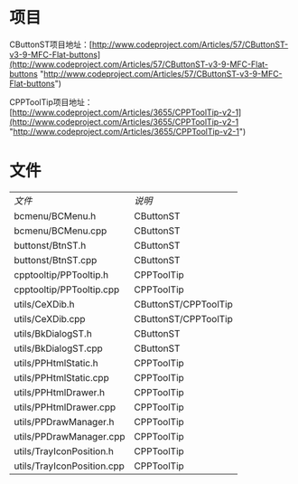 项目
====================
CButtonST项目地址：[http://www.codeproject.com/Articles/57/CButtonST-v3-9-MFC-Flat-buttons](http://www.codeproject.com/Articles/57/CButtonST-v3-9-MFC-Flat-buttons "http://www.codeproject.com/Articles/57/CButtonST-v3-9-MFC-Flat-buttons")

CPPToolTip项目地址：[http://www.codeproject.com/Articles/3655/CPPToolTip-v2-1](http://www.codeproject.com/Articles/3655/CPPToolTip-v2-1 "http://www.codeproject.com/Articles/3655/CPPToolTip-v2-1")



文件
===============

<table>
<tbody>
<tr><td><em>文件</em></td><td><em>说明</em></td></tr>
<tr><td>bcmenu/BCMenu.h</td><td>CButtonST</td></tr>
<tr><td>bcmenu/BCMenu.cpp</td><td>CButtonST</td></tr>
<tr><td>buttonst/BtnST.h</td><td>CButtonST</td></tr>
<tr><td>buttonst/BtnST.cpp</td><td>CButtonST</td></tr>
<tr><td>cpptooltip/PPTooltip.h</td><td>CPPToolTip</td></tr>
<tr><td>cpptooltip/PPTooltip.cpp</td><td>CPPToolTip</td></tr>

<tr><td>utils/CeXDib.h</td><td>CButtonST/CPPToolTip</td></tr>
<tr><td>utils/CeXDib.cpp</td><td>CButtonST/CPPToolTip</td></tr>
<tr><td>utils/BkDialogST.h</td><td>CButtonST</td></tr>
<tr><td>utils/BkDialogST.cpp</td><td>CButtonST</td></tr>
<tr><td>utils/PPHtmlStatic.h</td><td>CPPToolTip</td></tr>
<tr><td>utils/PPHtmlStatic.cpp</td><td>CPPToolTip</td></tr>
<tr><td>utils/PPHtmlDrawer.h</td><td>CPPToolTip</td></tr>
<tr><td>utils/PPHtmlDrawer.cpp</td><td>CPPToolTip</td></tr>
<tr><td>utils/PPDrawManager.h</td><td>CPPToolTip</td></tr>
<tr><td>utils/PPDrawManager.cpp</td><td>CPPToolTip</td></tr>
<tr><td>utils/TrayIconPosition.h</td><td>CPPToolTip</td></tr>
<tr><td>utils/TrayIconPosition.cpp</td><td>CPPToolTip</td></tr>
</tbody>
</table>
